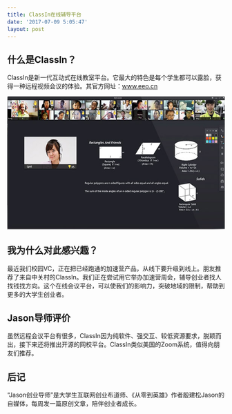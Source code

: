 ```yaml
---
title: ClassIn在线辅导平台
date: '2017-07-09 5:05:47'
layout: post
---
```


## 什么是ClassIn？

ClassIn是新一代互动式在线教室平台。它最大的特色是每个学生都可以露脸，获得一种远程视频会议的体验。其官方网址：www.eeo.cn

![classin](/assets/classin.png)

## 我为什么对此感兴趣？

最近我们校园VC，正在把已经跑通的加速营产品，从线下要升级到线上。朋友推荐了来自中关村的ClassIn。我们正在尝试用它举办加速营周会，辅导创业者找人找钱找方向。这个在线会议平台，可以使我们的影响力，突破地域的限制，帮助到更多的大学生创业者。

## Jason导师评价

虽然远程会议平台有很多，ClassIn因为纯软件、强交互、较低资源要求，脱颖而出，接下来还将推出开源的网校平台。ClassIn类似美国的Zoom系统，值得向朋友们推荐。

## 后记

“Jason创业导师”是大学生互联网创业布道师、《从零到英雄》作者殷建松Jason的自媒体，每周发一篇原创文章，陪伴创业者成长。
